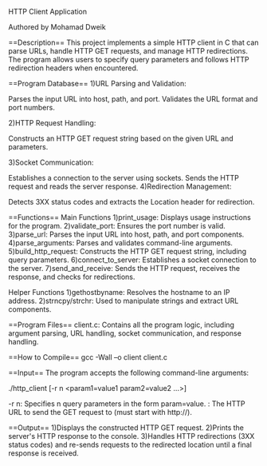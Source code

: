 HTTP Client Application 

Authored by Mohamad Dweik

==Description==
This project implements a simple HTTP client in C that can parse URLs, handle HTTP GET requests, and manage HTTP redirections. The program allows users to specify query parameters and follows HTTP redirection headers when encountered.

==Program Database==
1)URL Parsing and Validation:

  Parses the input URL into host, path, and port.
  Validates the URL format and port numbers.

2)HTTP Request Handling:

  Constructs an HTTP GET request string based on the given URL and parameters.

3)Socket Communication:

  Establishes a connection to the server using sockets.
  Sends the HTTP request and reads the server response.
4)Redirection Management:

  Detects 3XX status codes and extracts the Location header for redirection.

==Functions==
Main Functions
1)print_usage: Displays usage instructions for the program.
2)validate_port: Ensures the port number is valid.
3)parse_url: Parses the input URL into host, path, and port components.
4)parse_arguments: Parses and validates command-line arguments.
5)build_http_request: Constructs the HTTP GET request string, including query parameters.
6)connect_to_server: Establishes a socket connection to the server.
7)send_and_receive: Sends the HTTP request, receives the response, and checks for redirections.

Helper Functions
1)gethostbyname: Resolves the hostname to an IP address.
2)strncpy/strchr: Used to manipulate strings and extract URL components.

==Program Files==
client.c: Contains all the program logic, including argument parsing, URL handling, socket communication, and response handling.

==How to Compile==
gcc -Wall –o client client.c

==Input==
The program accepts the following command-line arguments:

./http_client [-r n <param1=value1 param2=value2 ...>] <URL>

-r n: Specifies n query parameters in the form param=value.
<URL>: The HTTP URL to send the GET request to (must start with http://).

==Output==
1)Displays the constructed HTTP GET request.
2)Prints the server's HTTP response to the console.
3)Handles HTTP redirections (3XX status codes) and re-sends requests to the redirected location until a final response is received.
